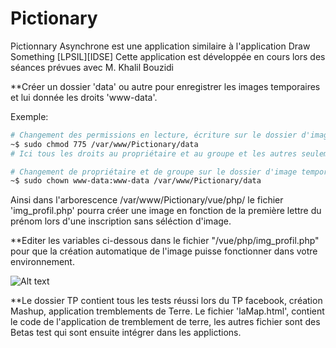 # Pictionary
Pictionnary Asynchrone est une application similaire à l'application Draw Something [LPSIL][IDSE]  Cette application est développée en cours lors des séances prévues avec M. Khalil Bouzidi

**Créer un dossier 'data' ou autre pour enregistrer les images temporaires et lui donnée les droits 'www-data'.

Exemple:

~~~ sh
# Changement des permissions en lecture, écriture sur le dossier d'image temporaire
~$ sudo chmod 775 /var/www/Pictionary/data
# Ici tous les droits au propriétaire et au groupe et les autres seulement éxecutable

# Changement de propriétaire et de groupe sur le dossier d'image temporaire
~$ sudo chown www-data:www-data /var/www/Pictionary/data
~~~

Ainsi dans l'arborescence /var/www/Pictionary/vue/php/ le fichier 'img_profil.php' pourra créer une image en fonction de la première lettre du prénom lors d'une inscription sans séléction d'image.

**Editer les variables ci-dessous dans le fichier "/vue/php/img_profil.php" pour que la création automatique de l'image puisse fonctionner dans votre environnement.

![Alt text](http://img4.hostingpics.net/pics/221093pictionary.png "Pictionary dossier")

**Le dossier TP contient tous les tests réussi lors du TP facebook, création Mashup, application tremblements de Terre.
Le fichier 'laMap.html', contient le code de l'application de tremblement de terre, les autres fichier sont des Betas test qui sont ensuite intégrer dans les applictions.
